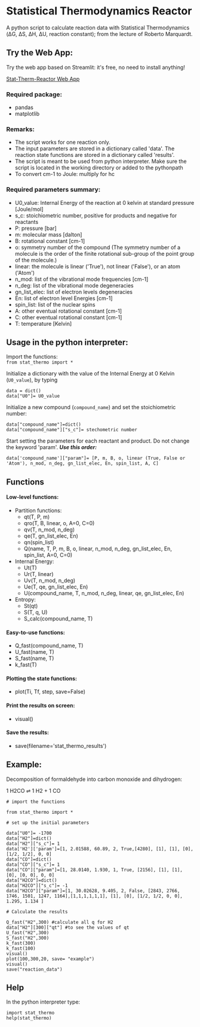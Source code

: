 # Statistical Thermodynamics Reactor
A python script to calculate reaction data with Statistical Thermodynamics (ΔG, ΔS, ΔH, ΔU, reaction constant); from the lecture of Roberto Marquardt.

## Try the Web App:

Try the web app based on Streamlit: it's free, no need to install anything!

[Stat-Therm-Reactor Web App](https://lmonari5-stat-thermo-reactor-streamlit-app-2c05u1.streamlitapp.com)

### Required package:
- pandas
- matplotlib

### Remarks:
- The script works for one reaction only. 
- The input parameters are stored in a dictionary called 'data'. The reaction state functions are stored in a dictionary called 'results'.
- The script is meant to be used from python interpreter. Make sure the script is located in the working directory or
added to the pythonpath
- To convert cm-1 to Joule: multiply for hc

  
### Required parameters summary:
- U0_value: Internal Energy of the reaction at 0 kelvin at standard pressure [Joule/mol]
- s_c: stoichiometric number, positive for products and negative for reactants
- P: pressure [bar]
- m: molecular mass [dalton]
- B: rotational constant [cm-1]
- o: symmetry number of the compound (The symmetry number of a molecule is the order of the finite rotational sub-group of the point group of the molecule.)
- linear: the molecule is linear ('True'), not linear ('False'), or an atom ('Atom')
- n_mod: list of the vibrational mode frequencies [cm-1]
- n_deg: list of the vibrational mode degeneracies
- gn_list_elec: list of electron levels degeneracies
- En: list of electron level Energies [cm-1]
- spin_list: list of the nuclear spins
- A: other eventual rotational constant [cm-1]
- C: other eventual rotational constant [cm-1]
- T: temperature [Kelvin]


## Usage in the python interpreter:

Import the functions: \
`from stat_thermo import *`

Initialize a dictionary with the value of the Internal Energy at 0 Kelvin (`U0_value`), by typing

```
data = dict()
data["U0"]= U0_value
``` 

Initialize a new compound (`compound_name`) and set the stoichiometric number:

```
data["compound_name"]=dict()
data["compound_name"]["s_c"]= stechometric number
```

Start setting the parameters for each reactant and product. Do not change the keyword 'param'. ***Use this order:***

`data['compound_name']["param"]= [P, m, B, o, linear (True, False or 'Atom'), n_mod, n_deg, gn_list_elec, En, spin_list, A, C]`

## Functions

#### Low-level functions:
- Partition functions:
    - qt(T, P, m)
    - qro(T, B, linear, o, A=0, C=0)
    - qv(T, n_mod, n_deg)
    - qe(T, gn_list_elec, En)
    - qn(spin_list)
    - Q(name, T, P, m, B, o, linear, n_mod, n_deg, gn_list_elec, En, spin_list, A=0, C=0)
- Internal Energy:
  - Ut(T)
  - Ur(T, linear)
  - Uv(T, n_mod, n_deg)
  - Ue(T, qe, gn_list_elec, En)
  - U(compound_name, T, n_mod, n_deg, linear, qe, gn_list_elec, En)
- Entropy:
  - St(qt)
  - S(T, q, U)
  - S_calc(compound_name, T)

#### Easy-to-use functions:
- Q_fast(compound_name, T)
- U_fast(name, T)
- S_fast(name, T)
- k_fast(T)

#### Plotting the state functions:
- plot(Ti, Tf, step, save=False)

#### Print the results on screen:
- visual()

#### Save the results:
- save(filename='stat_thermo_results')

## Example:
Decomposition of formaldehyde  into carbon monoxide and dihydrogen:

1 H2CO ⇌ 1 H2 + 1 CO
```
# import the functions

from stat_thermo import *

# set up the initial parameters

data["U0"]= -1700
data["H2"]=dict()
data["H2"]["s_c"]= 1
data['H2']['param']=[1, 2.01588, 60.89, 2, True,[4280], [1], [1], [0], [1/2, 1/2], 0, 0]
data["CO"]=dict()
data["CO"]["s_c"]= 1
data["CO"]["param"]=[1, 28.0140, 1.930, 1, True, [2156], [1], [1], [0], [0, 0], 0, 0]
data["H2CO"]=dict()
data["H2CO"]["s_c"]= -1
data["H2CO"]["param"]=[1, 30.02628, 9.405, 2, False, [2843, 2766, 1746, 1501, 1247, 1164],[1,1,1,1,1,1], [1], [0], [1/2, 1/2, 0, 0], 1.295, 1.134 ]

# Calculate the results

Q_fast("H2",300) #calculate all q for H2
data["H2"][300]["qt"] #to see the values of qt
U_fast("H2",300)
S_fast("H2",300)
k_fast(300)
k_fast(100)
visual()
plot(100,300,20, save= "example")
visual()
save("reaction_data")
```

## Help

In the python interpreter type:
```
import stat_thermo
help(stat_thermo)
```
